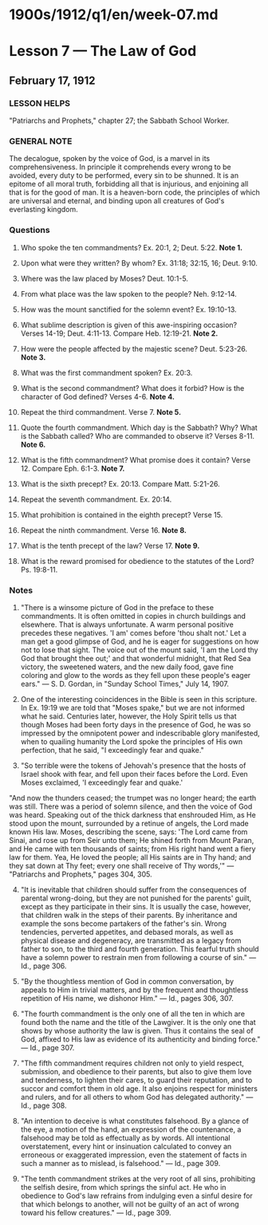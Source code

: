 # 1900s/1912/q1/en/week-07.md

# Lesson 7 — The Law of God
## February 17, 1912

### LESSON HELPS
"Patriarchs and Prophets," chapter 27; the Sabbath School Worker.

### GENERAL NOTE
The decalogue, spoken by the voice of God, is a marvel in its comprehensiveness. In principle it comprehends every wrong to be avoided, every duty to be performed, every sin to be shunned. It is an epitome of all moral truth, forbidding all that is injurious, and enjoining all that is for the good of man. It is a heaven-born code, the principles of which are universal and eternal, and binding upon all creatures of God's everlasting kingdom.

### Questions

1. Who spoke the ten commandments? Ex. 20:1, 2; Deut. 5:22. **Note 1.**

2. Upon what were they written? By whom? Ex. 31:18; 32:15, 16; Deut. 9:10.

3. Where was the law placed by Moses? Deut. 10:1-5.

4. From what place was the law spoken to the people? Neh. 9:12-14.

5. How was the mount sanctified for the solemn event? Ex. 19:10-13.

6. What sublime description is given of this awe-inspiring occasion? Verses 14-19; Deut. 4:11-13. Compare Heb. 12:19-21. **Note 2.**

7. How were the people affected by the majestic scene? Deut. 5:23-26. **Note 3.**

8. What was the first commandment spoken? Ex. 20:3.

9. What is the second commandment? What does it forbid? How is the character of God defined? Verses 4-6. **Note 4.**

10. Repeat the third commandment. Verse 7. **Note 5.**

11. Quote the fourth commandment. Which day is the Sabbath? Why? What is the Sabbath called? Who are commanded to observe it? Verses 8-11. **Note 6.**

12. What is the fifth commandment? What promise does it contain? Verse 12. Compare Eph. 6:1-3. **Note 7.**

13. What is the sixth precept? Ex. 20:13. Compare Matt. 5:21-26.

14. Repeat the seventh commandment. Ex. 20:14.

15. What prohibition is contained in the eighth precept? Verse 15.

16. Repeat the ninth commandment. Verse 16. **Note 8.**

17. What is the tenth precept of the law? Verse 17. **Note 9.**

18. What is the reward promised for obedience to the statutes of the Lord? Ps. 19:8-11.

### Notes

1. "There is a winsome picture of God in the preface to these commandments. It is often omitted in copies in church buildings and elsewhere. That is always unfortunate. A warm personal positive precedes these negatives. 'I am' comes before 'thou shalt not.' Let a man get a good glimpse of God, and he is eager for suggestions on how not to lose that sight. The voice out of the mount said, 'I am the Lord thy God that brought thee out;' and that wonderful midnight, that Red Sea victory, the sweetened waters, and the new daily food, gave fine coloring and glow to the words as they fell upon these people's eager ears." — S. D. Gordan, in "Sunday School Times," July 14, 1907.

2. One of the interesting coincidences in the Bible is seen in this scripture. In Ex. 19:19 we are told that "Moses spake," but we are not informed what he said. Centuries later, however, the Holy Spirit tells us that though Moses had been forty days in the presence of God, he was so impressed by the omnipotent power and indescribable glory manifested, when to quailing humanity the Lord spoke the principles of His own perfection, that he said, "I exceedingly fear and quake."

3. "So terrible were the tokens of Jehovah's presence that the hosts of Israel shook with fear, and fell upon their faces before the Lord. Even Moses exclaimed, 'I exceedingly fear and quake.'

"And now the thunders ceased; the trumpet was no longer heard; the earth was still. There was a period of solemn silence, and then the voice of God was heard. Speaking out of the thick darkness that enshrouded Him, as He stood upon the mount, surrounded by a retinue of angels, the Lord made known His law. Moses, describing the scene, says: 'The Lord came from Sinai, and rose up from Seir unto them; He shined forth from Mount Paran, and He came with ten thousands of saints; from His right hand went a fiery law for them. Yea, He loved the people; all His saints are in Thy hand; and they sat down at Thy feet; every one shall receive of Thy words,'" — "Patriarchs and Prophets," pages 304, 305.

4. "It is inevitable that children should suffer from the consequences of parental wrong-doing, but they are not punished for the parents' guilt, except as they participate in their sins. It is usually the case, however, that children walk in the steps of their parents. By inheritance and example the sons become partakers of the father's sin. Wrong tendencies, perverted appetites, and debased morals, as well as physical disease and degeneracy, are transmitted as a legacy from father to son, to the third and fourth generation. This fearful truth should have a solemn power to restrain men from following a course of sin." — Id., page 306.

5. "By the thoughtless mention of God in common conversation, by appeals to Him in trivial matters, and by the frequent and thoughtless repetition of His name, we dishonor Him." — Id., pages 306, 307.

6. "The fourth commandment is the only one of all the ten in which are found both the name and the title of the Lawgiver. It is the only one that shows by whose authority the law is given. Thus it contains the seal of God, affixed to His law as evidence of its authenticity and binding force." — Id., page 307.

7. "The fifth commandment requires children not only to yield respect, submission, and obedience to their parents, but also to give them love and tenderness, to lighten their cares, to guard their reputation, and to succor and comfort them in old age. It also enjoins respect for ministers and rulers, and for all others to whom God has delegated authority." — Id., page 308.

8. "An intention to deceive is what constitutes falsehood. By a glance of the eye, a motion of the hand, an expression of the countenance, a falsehood may be told as effectually as by words. All intentional overstatement, every hint or insinuation calculated to convey an erroneous or exaggerated impression, even the statement of facts in such a manner as to mislead, is falsehood." — Id., page 309.

9. "The tenth commandment strikes at the very root of all sins, prohibiting the selfish desire, from which springs the sinful act. He who in obedience to God's law refrains from indulging even a sinful desire for that which belongs to another, will not be guilty of an act of wrong toward his fellow creatures." — Id., page 309.